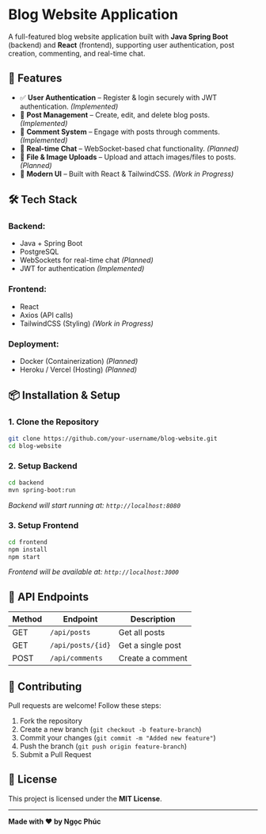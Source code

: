 
# Blog Website Application

A full-featured blog website application built with **Java Spring Boot** (backend) and **React** (frontend), supporting user authentication, post creation, commenting, and real-time chat.

## 🚀 Features  
- ✅ **User Authentication** – Register & login securely with JWT authentication. *(Implemented)*
- 📝 **Post Management** – Create, edit, and delete blog posts. *(Implemented)*
- 💬 **Comment System** – Engage with posts through comments. *(Implemented)*
- 📡 **Real-time Chat** – WebSocket-based chat functionality. *(Planned)*
- 📂 **File & Image Uploads** – Upload and attach images/files to posts. *(Planned)*
- 🎨 **Modern UI** – Built with React & TailwindCSS. *(Work in Progress)*  

## 🛠 Tech Stack

### **Backend:**
- Java + Spring Boot
- PostgreSQL
- WebSockets for real-time chat *(Planned)*
- JWT for authentication *(Implemented)*

### **Frontend:**
- React
- Axios (API calls)
- TailwindCSS (Styling) *(Work in Progress)*

### **Deployment:**
- Docker (Containerization) *(Planned)*
- Heroku / Vercel (Hosting) *(Planned)*  

## 📦 Installation & Setup

### **1. Clone the Repository**
```bash
git clone https://github.com/your-username/blog-website.git
cd blog-website
```

### **2. Setup Backend**
```bash
cd backend
mvn spring-boot:run
```
_Backend will start running at: `http://localhost:8080`_

### **3. Setup Frontend**
```bash
cd frontend
npm install
npm start
```
_Frontend will be available at: `http://localhost:3000`_

## 📡 API Endpoints

| Method | Endpoint           | Description         |
|--------|-------------------|---------------------|
| GET    | `/api/posts`      | Get all posts      |
| GET    | `/api/posts/{id}` | Get a single post  |
| POST   | `/api/comments`   | Create a comment   |

## 🤝 Contributing  
Pull requests are welcome! Follow these steps:  
1. Fork the repository  
2. Create a new branch (`git checkout -b feature-branch`)  
3. Commit your changes (`git commit -m "Added new feature"`)  
4. Push the branch (`git push origin feature-branch`)  
5. Submit a Pull Request  

## 📜 License  
This project is licensed under the **MIT License**.

---

**Made with ❤️ by Ngọc Phúc**  
